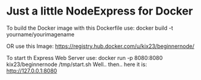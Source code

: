 # Just a little NodeExpress for Docker
To build the Docker image with this Dockerfile use:
docker build -t yourname/yourimagename

OR use this Image: https://registry.hub.docker.com/u/kix23/beginnernode/

To start th Express Web Server use:
docker run -p 8080:8080 kix23/beginnernode /tmp/start.sh
Well.. then.. here it is: http://127.0.0.1:8080 
